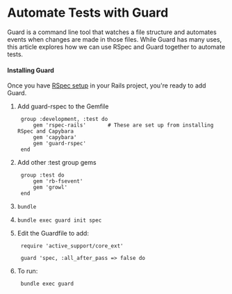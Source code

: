 # Automate Tests with Guard

Guard is a command line tool that watches a file structure and automates events when changes are made in those files. While Guard has many uses, this article explores how we can use RSpec and Guard together to automate tests.

#### Installing Guard 

Once you have [RSpec setup](https://github.com/brettshollenberger/ruby_wiki/blob/master/Setting%20Up%20RSpec.md) in your Rails project, you're ready to add Guard.

1) Add guard-rspec to the Gemfile

		group :development, :test do
			gem 'rspec-rails'		# These are set up from installing RSpec and Capybara
			gem 'capybara'
			gem 'guard-rspec'
		end
		
2) Add other :test group gems

		group :test do
			gem 'rb-fsevent'
			gem 'growl'
		end

3) `bundle`

4) `bundle exec guard init spec`

5) Edit the Guardfile to add:

		require 'active_support/core_ext'
		
		guard 'spec, :all_after_pass => false do
		
6) To run:

		bundle exec guard